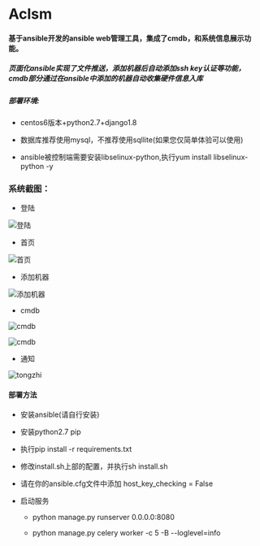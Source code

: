 # Aclsm
#### 基于ansible开发的ansible web管理工具，集成了cmdb，和系统信息展示功能。

##### 页面化ansible实现了文件推送，添加机器后自动添加ssh key认证等功能，cmdb部分通过在ansible中添加的机器自动收集硬件信息入库

##### 部署环境:

- centos6版本+python2.7+django1.8

- 数据库推荐使用mysql，不推荐使用sqllite(如果您仅简单体验可以使用)

- ansible被控制端需要安装libselinux-python,执行yum install libselinux-python -y

### 系统截图：

- 登陆

![登陆](https://gitee.com/weihaoxuan/images/raw/master/aclsm/login.jpg "login")

- 首页

![首页](https://gitee.com/weihaoxuan/images/raw/master/aclsm/index.jpg "首页")

- 添加机器

![添加机器](https://gitee.com/weihaoxuan/images/raw/master/aclsm/jiqi.jpg "添加机器")

- cmdb

![cmdb](https://gitee.com/weihaoxuan/images/raw/master/aclsm/cmdb.jpg "cmdb")

![cmdb](https://gitee.com/weihaoxuan/images/raw/master/aclsm/cmdb2.jpg "cmdb")

- 通知

![tongzhi](https://gitee.com/weihaoxuan/images/raw/master/aclsm/tongzhi.jpg "tongzhi")

#### 部署方法

- 安装ansible(请自行安装)

- 安装python2.7 pip

- 执行pip install -r requirements.txt

- 修改install.sh上部的配置，并执行sh install.sh

- 请在你的ansible.cfg文件中添加 host_key_checking = False

- 启动服务

    - python manage.py runserver 0.0.0.0:8080
    
    - python manage.py celery worker -c 5 -B --loglevel=info